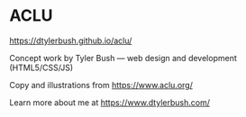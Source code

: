 # ACLU

https://dtylerbush.github.io/aclu/

Concept work by Tyler Bush — web design and development (HTML5/CSS/JS)

Copy and illustrations from https://www.aclu.org/

Learn more about me at https://www.dtylerbush.com/
